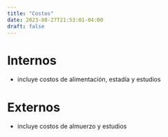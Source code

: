 ```yaml
---
title: "Costos"
date: 2023-08-27T21:53:01-04:00
draft: false
---
```


# Internos
- incluye costos de alimentación, estadía y estudios
# Externos
- incluye costos de almuerzo y estudios